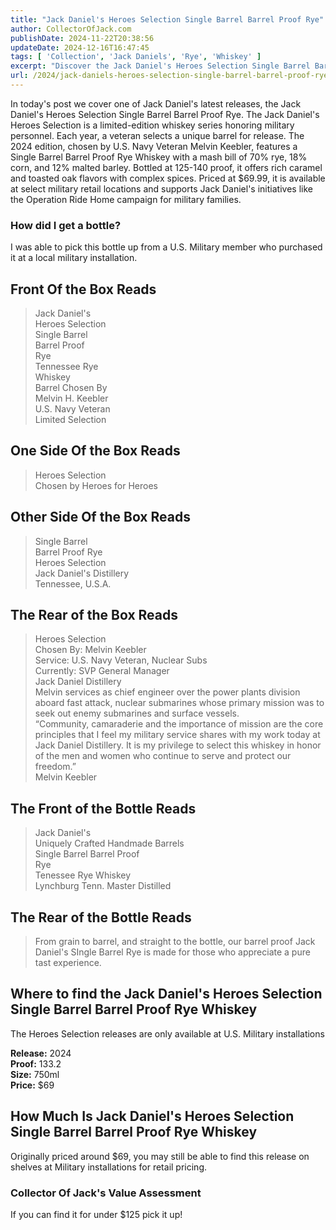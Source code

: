```yaml
---
title: "Jack Daniel's Heroes Selection Single Barrel Barrel Proof Rye"
author: CollectorOfJack.com
publishDate: 2024-11-22T20:38:56
updateDate: 2024-12-16T16:47:45
tags: [ 'Collection', 'Jack Daniels', 'Rye', 'Whiskey' ]
excerpt: "Discover the Jack Daniel's Heroes Selection Single Barrel Barrel Proof Rye - an exclusive, limited-edition whiskey series honoring military heroes priced at $69. Available at select military retail locations."
url: /2024/jack-daniels-heroes-selection-single-barrel-barrel-proof-rye  # Use the generated URL with year
---
```

<p>In today's post we cover one of Jack Daniel's latest releases, the Jack Daniel's Heroes Selection Single Barrel Barrel Proof Rye. The Jack Daniel's Heroes Selection is a limited-edition whiskey series honoring military personnel. Each year, a veteran selects a unique barrel for release. The 2024 edition, chosen by U.S. Navy Veteran Melvin Keebler, features a Single Barrel Barrel Proof Rye Whiskey with a mash bill of 70% rye, 18% corn, and 12% malted barley. Bottled at 125-140 proof, it offers rich caramel and toasted oak flavors with complex spices. Priced at $69.99, it is available at select military retail locations and supports Jack Daniel's initiatives like the Operation Ride Home campaign for military families.</p>  <h3 id="how-did-i-get-a-bottle">How did I get a bottle?</h3>  <p>I was able to pick this bottle up from a U.S. Military member who purchased it at a local military installation.</p>  <h2 id="front--of-the-box-reads">Front Of the Box Reads</h2>  <blockquote> <p>Jack Daniel's<br /> Heroes Selection<br /> Single Barrel<br /> Barrel Proof<br /> Rye<br /> Tennessee Rye<br /> Whiskey<br /> Barrel Chosen By<br /> Melvin H. Keebler<br /> U.S. Navy Veteran<br /> Limited Selection</p> </blockquote>  <h2 id="one-side-of-the-box-reads">One Side Of the Box Reads</h2>  <blockquote> <p>Heroes Selection<br /> Chosen by Heroes for Heroes</p> </blockquote>  <h2 id="other-side-of-the-box-reads">Other Side Of the Box Reads</h2>  <blockquote> <p>Single Barrel<br /> Barrel Proof Rye<br /> Heroes Selection<br /> Jack Daniel's Distillery<br /> Tennessee, U.S.A.</p> </blockquote>  <h2 id="the-rear-of-the-box-reads">The Rear of the Box Reads</h2>  <blockquote> <p>Heroes Selection<br /> Chosen By: Melvin Keebler<br /> Service: U.S. Navy Veteran, Nuclear Subs<br /> Currently: SVP General Manager<br /> Jack Daniel Distillery<br /> Melvin services as chief engineer over the power plants division aboard fast attack, nuclear submarines whose primary mission was to seek out enemy submarines and surface vessels.<br /> &ldquo;Community, camaraderie and the importance of mission are the core principles that I feel my military service shares with my work today at Jack Daniel Distillery. It is my privilege to select this whiskey in honor of the men and women who continue to serve and protect our freedom.&rdquo;<br /> Melvin Keebler</p> </blockquote>  <h2 id="the-front-of-the-bottle-reads">The Front of the Bottle Reads</h2>  <blockquote> <p>Jack Daniel's<br /> Uniquely Crafted Handmade Barrels<br /> Single Barrel Barrel Proof<br /> Rye<br /> Tenessee Rye Whiskey<br /> Lynchburg Tenn. Master Distilled</p> </blockquote>  <h2 id="the-rear-of-the-bottle-reads">The Rear of the Bottle Reads</h2>  <blockquote> <p>From grain to barrel, and straight to the bottle, our barrel proof Jack Daniel's SIngle Barrel Rye is made for those who appreciate a pure tast experience.</p> </blockquote>  <h2 id="where-to-find-the-jack-daniels-heroes-selection-single-barrel-barrel-proof-rye-whiskey">Where to find the Jack Daniel's Heroes Selection Single Barrel Barrel Proof Rye Whiskey</h2>  <p>The Heroes Selection releases are only available at U.S. Military installations</p>  <p><strong>Release:</strong> 2024<br /> <strong>Proof:</strong> 133.2<br /> <strong>Size:</strong> 750ml<br /> <strong>Price:</strong> $69</p>  <h2 id="how-much-is-jack-daniels-heroes-selection-single-barrel-barrel-proof-rye-whiskey">How Much Is Jack Daniel's Heroes Selection Single Barrel Barrel Proof Rye Whiskey</h2>  <p>Originally priced around $69, you may still be able to find this release on shelves at Military installations for retail pricing.</p>  <h3 id="collector-of-jacks-value-assessment">Collector Of Jack's Value Assessment</h3>  <p>If you can find it for under $125 pick it up!</p> 



